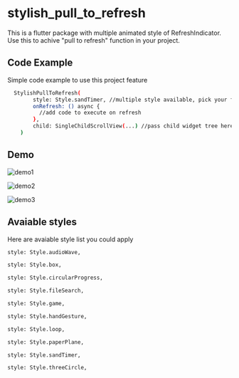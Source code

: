 
# stylish_pull_to_refresh

This is a flutter package with multiple animated style of RefreshIndicator.
Use this to achive "pull to refresh" function in your project.




## Code Example

Simple code example to use this project feature

```bash
  StylishPullToRefresh(
        style: Style.sandTimer, //multiple style available, pick your favourite one
        onRefresh: () async {
          //add code to execute on refresh
        },
        child: SingleChildScrollView(...) //pass child widget tree here
    )
```


## Demo

![demo1](https://github.com/dv-mahbub/file/blob/main/stylish_pull_to_refresh/stylish_pull_to_refresh_1.gif?raw=true)

![demo2](https://github.com/dv-mahbub/file/blob/main/stylish_pull_to_refresh/stylish_pull_to_refresh_2.gif?raw=true)

![demo3](https://github.com/dv-mahbub/file/blob/main/stylish_pull_to_refresh/stylish_pull_to_refresh_3.gif?raw=true)


## Avaiable styles

Here are avaiable style list you could apply

```bash
style: Style.audioWave,
```
```bash
style: Style.box,
```
```bash
style: Style.circularProgress,
```
```bash
style: Style.fileSearch,
```
```bash
style: Style.game,
```
```bash
style: Style.handGesture,
```
```bash
style: Style.loop,
```
```bash
style: Style.paperPlane,
```
```bash
style: Style.sandTimer,
```
```bash
style: Style.threeCircle,
```



